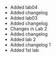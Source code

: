 - Added lab04
- Added changelog
- Added lab03
- Added changelog
- Changes in Lab 2
- Added changelog
- Added lab 2
- Added changelog 1
- Added 1st lab
